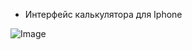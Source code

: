 - Интерфейс калькулятора для Iphone

![Image](https://github.com/DaniilSob2004/UI_Calculator/assets/106149184/94214c5e-bf6b-4ce2-b5e7-229968fc8d9a)